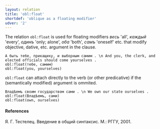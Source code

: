 ```yaml
---
layout: relation
title: 'obl:float'
shortdef: 'oblique as a floating modifier'
udver: '2'
---
```


The relation `obl:float` is used for floating modifiers _весь_ 'all', _каждый_ 'every', _одинъ_ 'only; alone', _оба_ 'both', _самъ_ 'oneself' etc. that modify objective, dative, etc. argument in the clause. 

~~~ sdparse
А быть тебе, прикащику, и выборным самим . \n And you, the clerk, and elected officials should come yourselves . 
obl:float(тебе, самим) 
obl:float(you, yourselves)
~~~

`obl:float` can attach directly to the verb (or other predicative) if the (semantically modified) argument is ommited.

~~~ sdparse
Владѣемъ своим государством сами . \n We own our state ourselves . 
obl:float(Владѣемъ, сами) 
obl:float(own, ourselves)
~~~

#### References
Я. Г. Тестелец. Введение в общий синтаксис. М.: РГГУ, 2001.
<!-- Interlanguage links updated Po 11. listopadu 2024, 20:11:18 CET -->
